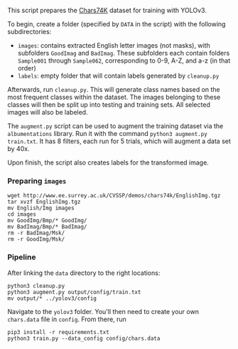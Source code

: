 This script prepares the [Chars74K](http://www.ee.surrey.ac.uk/CVSSP/demos/chars74k/) dataset for training with YOLOv3.

To begin, create a folder (specified by `DATA` in the script) with the following subdirectories:

* `images`: contains extracted English letter images (not masks), with subfolders `GoodImag` and `BadImag`. These subfolders each contain folders `Sample001` through `Sample062`, corresponding to 0-9, A-Z, and a-z (in that order)
* `labels`: empty folder that will contain labels generated by `cleanup.py`

Afterwards, run `cleanup.py`. This will generate class names based on the most frequent classes within the dataset. The images belonging to these classes will then be split up into testing and training sets. All selected images will also be labeled.

The `augment.py` script can be used to augment the training dataset via the `albumentations` library. Run it with the command `python3 augment.py train.txt`. It has 8 filters, each run for 5 trials, which will augment a data set by 40x.

Upon finish, the script also creates labels for the transformed image.

### Preparing `images`

```
wget http://www.ee.surrey.ac.uk/CVSSP/demos/chars74k/EnglishImg.tgz
tar xvzf EnglishImg.tgz
mv English/Img images
cd images
mv GoodImg/Bmp/* GoodImg/
mv BadImag/Bmp/* BadImag/
rm -r BadImag/Msk/
rm -r GoodImg/Msk/
```

### Pipeline

After linking the `data` directory to the right locations:

```
python3 cleanup.py
python3 augment.py output/config/train.txt
mv output/* ../yolov3/config
```

Navigate to the `yolov3` folder. You'll then need to create your own `chars.data` file in `config`. From there, run

```
pip3 install -r requirements.txt
python3 train.py --data_config config/chars.data
```